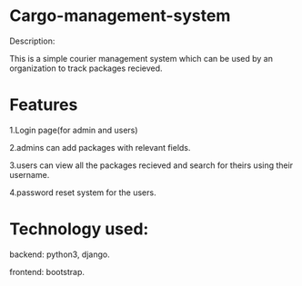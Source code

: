 # Cargo-management-system
Description:

This is a simple courier management system which can be used by an organization to track packages recieved.

# Features

1.Login page(for admin and users)

2.admins can add packages with relevant fields.

3.users can view all the packages recieved and search for theirs using their username.

4.password reset system for the users.

# Technology used:

backend: python3, django.

frontend: bootstrap.
